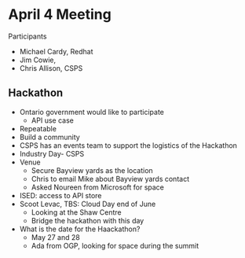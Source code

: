 # April 4 Meeting 

Participants 
* Michael Cardy, Redhat
* Jim Cowie,
* Chris Allison, CSPS

## Hackathon 
* Ontario government would like to participate 
  * API use case 
* Repeatable
* Build a community
* CSPS has an events team to support the logistics of the Hackathon
* Industry Day- CSPS
* Venue
  * Secure Bayview yards as the location
  * Chris to email Mike about Bayview yards contact
  * Asked Noureen from Microsoft for space
* ISED: access to API store 
* Scoot Levac, TBS: Cloud Day end of June
  * Looking at the Shaw Centre
  * Bridge the hackathon with this day
* What is the date for the Haackathon?
  * May 27 and 28 
  * Ada from OGP, looking for space during the summit
